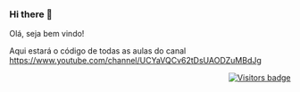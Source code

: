 ### Hi there 👋

Olá, seja bem vindo!

Aqui estará o código de todas as aulas do canal https://www.youtube.com/channel/UCYaVQCv62tDsUAODZuMBdJg

<p align="right">
  <a href="https://badges.pufler.dev">
      <img src="https://badges.pufler.dev/visits/PedroDevOliveira/PedroDevOliveira" alt="Visitors badge" />
   </a>
</p>
